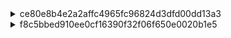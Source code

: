 <details>
<summary>ce80e8b4e2a2affc4965fc96824d3dfd00dd13a3</summary>

### Three types 
| Path Change | Class Name Change | Count |
|----------------------------|----------------------------|-------|
| Different paths | Same class name | 109 |
| Different paths | Different class names | 1 |
| Same path | Different class name | 0 |

### Different paths, same class name


| repository_name | commit_id | file_similarity_score | change_type | change_type_info | old_filename | new_filename |
|----------------|-----------|----------------------|-------------|------------------|--------------|--------------|
| mbassador | ce80e8b | 100 | Move Method | 'private_void_addMessageTypeSubscription' from 'src/main/java/org/mbassy/AbstractMessageBus' to 'src/main/java/net/engio/mbassy/AbstractMessageBus' | src/main/java/org/mbassy/AbstractMessageBus#private_void_addMessageTypeSubscription(Class,Subscription).mjava | src/main/java/net/engio/mbassy/AbstractMessageBus#private_void_addMessageTypeSubscription(Class,Subscription).mjava |
| mbassador | ce80e8b | 100 | Move Method | 'private_void_initDispatcherThreads' from 'src/main/java/org/mbassy/AbstractMessageBus' to 'src/main/java/net/engio/mbassy/AbstractMessageBus' | src/main/java/org/mbassy/AbstractMessageBus#private_void_initDispatcherThreads(int).mjava | src/main/java/net/engio/mbassy/AbstractMessageBus#private_void_initDispatcherThreads(int).mjava |
| mbassador | ce80e8b | 100 | Move Method | 'protected_Collection[Subscription]_getSubscriptionsByMessageType' from 'src/main/java/org/mbassy/AbstractMessageBus' to 'src/main/java/net/engio/mbassy/AbstractMessageBus' | src/main/java/org/mbassy/AbstractMessageBus#protected_Collection[Subscription]_getSubscriptionsByMessageType(Class).mjava | src/main/java/net/engio/mbassy/AbstractMessageBus#protected_Collection[Subscription]_getSubscriptionsByMessageType(Class).mjava |
| mbassador | ce80e8b | 100 | Move Method | 'protected_MessagePublication[T]_addAsynchronousDeliveryRequest' from 'src/main/java/org/mbassy/AbstractMessageBus' to 'src/main/java/net/engio/mbassy/AbstractMessageBus' | src/main/java/org/mbassy/AbstractMessageBus#protected_MessagePublication[T]_addAsynchronousDeliveryRequest(MessagePublication[T]).mjava | src/main/java/net/engio/mbassy/AbstractMessageBus#protected_MessagePublication[T]_addAsynchronousDeliveryRequest(MessagePublication[T]).mjava |
| mbassador | ce80e8b | 100 | Move Method | 'protected_MessagePublication[T]_addAsynchronousDeliveryRequest' from 'src/main/java/org/mbassy/AbstractMessageBus' to 'src/main/java/net/engio/mbassy/AbstractMessageBus' | src/main/java/org/mbassy/AbstractMessageBus#protected_MessagePublication[T]_addAsynchronousDeliveryRequest(MessagePublication[T],long,TimeUnit).mjava | src/main/java/net/engio/mbassy/AbstractMessageBus#protected_MessagePublication[T]_addAsynchronousDeliveryRequest(MessagePublication[T],long,TimeUnit).mjava |
| mbassador | ce80e8b | 100 | Move Method | 'public_AbstractMessageBus' from 'src/main/java/org/mbassy/AbstractMessageBus' to 'src/main/java/net/engio/mbassy/AbstractMessageBus' | src/main/java/org/mbassy/AbstractMessageBus#public_AbstractMessageBus(BusConfiguration).mjava | src/main/java/net/engio/mbassy/AbstractMessageBus#public_AbstractMessageBus(BusConfiguration).mjava |
| mbassador | ce80e8b | 100 | Move Method | 'public_boolean_unsubscribe' from 'src/main/java/org/mbassy/AbstractMessageBus' to 'src/main/java/net/engio/mbassy/AbstractMessageBus' | src/main/java/org/mbassy/AbstractMessageBus#public_boolean_unsubscribe(Object).mjava | src/main/java/net/engio/mbassy/AbstractMessageBus#public_boolean_unsubscribe(Object).mjava |
| mbassador | ce80e8b | 100 | Move Method | 'public_void_addErrorHandler' from 'src/main/java/org/mbassy/AbstractMessageBus' to 'src/main/java/net/engio/mbassy/AbstractMessageBus' | src/main/java/org/mbassy/AbstractMessageBus#public_void_addErrorHandler(IPublicationErrorHandler).mjava | src/main/java/net/engio/mbassy/AbstractMessageBus#public_void_addErrorHandler(IPublicationErrorHandler).mjava |
| mbassador | ce80e8b | 100 | Move Method | 'public_void_handlePublicationError' from 'src/main/java/org/mbassy/AbstractMessageBus' to 'src/main/java/net/engio/mbassy/AbstractMessageBus' | src/main/java/org/mbassy/AbstractMessageBus#public_void_handlePublicationError(PublicationError).mjava | src/main/java/net/engio/mbassy/AbstractMessageBus#public_void_handlePublicationError(PublicationError).mjava |
| mbassador | ce80e8b | 100 | Move Method | 'public_void_subscribe' from 'src/main/java/org/mbassy/AbstractMessageBus' to 'src/main/java/net/engio/mbassy/AbstractMessageBus' | src/main/java/org/mbassy/AbstractMessageBus#public_void_subscribe(Object).mjava | src/main/java/net/engio/mbassy/AbstractMessageBus#public_void_subscribe(Object).mjava |

#### tokenized log

```
====== DIFF: a/src/main/java/org/mbassy/AbstractMessageBus#private_void_addMessageTypeSubscription(Class,Subscription).mjava ======
diff --git a/src/main/java/org/mbassy/AbstractMessageBus#private_void_addMessageTypeSubscription(Class,Subscription).mjava b/src/main/java/net/engio/mbassy/AbstractMessageBus#private_void_addMessageTypeSubscription(Class,Subscription).mjava
similarity index 100%
rename from src/main/java/org/mbassy/AbstractMessageBus#private_void_addMessageTypeSubscription(Class,Subscription).mjava
rename to src/main/java/net/engio/mbassy/AbstractMessageBus#private_void_addMessageTypeSubscription(Class,Subscription).mjava

====== DIFF: a/src/main/java/org/mbassy/AbstractMessageBus#private_void_initDispatcherThreads(int).mjava ======
diff --git a/src/main/java/org/mbassy/AbstractMessageBus#private_void_initDispatcherThreads(int).mjava b/src/main/java/net/engio/mbassy/AbstractMessageBus#private_void_initDispatcherThreads(int).mjava
similarity index 100%
rename from src/main/java/org/mbassy/AbstractMessageBus#private_void_initDispatcherThreads(int).mjava
rename to src/main/java/net/engio/mbassy/AbstractMessageBus#private_void_initDispatcherThreads(int).mjava

====== DIFF: a/src/main/java/org/mbassy/AbstractMessageBus#private_void_shutdown().mjava ======
diff --git a/src/main/java/org/mbassy/AbstractMessageBus#private_void_shutdown().mjava b/src/main/java/net/engio/mbassy/AbstractMessageBus#private_void_shutdown().mjava
similarity index 100%
rename from src/main/java/org/mbassy/AbstractMessageBus#private_void_shutdown().mjava
rename to src/main/java/net/engio/mbassy/AbstractMessageBus#private_void_shutdown().mjava

====== DIFF: a/src/main/java/org/mbassy/AbstractMessageBus#protected_Collection[Subscription]_getSubscriptionsByMessageType(Class).mjava ======
diff --git a/src/main/java/org/mbassy/AbstractMessageBus#protected_Collection[Subscription]_getSubscriptionsByMessageType(Class).mjava b/src/main/java/net/engio/mbassy/AbstractMessageBus#protected_Collection[Subscription]_getSubscriptionsByMessageType(Class).mjava
similarity index 100%
rename from src/main/java/org/mbassy/AbstractMessageBus#protected_Collection[Subscription]_getSubscriptionsByMessageType(Class).mjava
rename to src/main/java/net/engio/mbassy/AbstractMessageBus#protected_Collection[Subscription]_getSubscriptionsByMessageType(Class).mjava

====== DIFF: a/src/main/java/org/mbassy/AbstractMessageBus#protected_MessagePublication[T]_addAsynchronousDeliveryRequest(MessagePublication[T]).mjava ======
diff --git a/src/main/java/org/mbassy/AbstractMessageBus#protected_MessagePublication[T]_addAsynchronousDeliveryRequest(MessagePublication[T]).mjava b/src/main/java/net/engio/mbassy/AbstractMessageBus#protected_MessagePublication[T]_addAsynchronousDeliveryRequest(MessagePublication[T]).mjava
similarity index 100%
rename from src/main/java/org/mbassy/AbstractMessageBus#protected_MessagePublication[T]_addAsynchronousDeliveryRequest(MessagePublication[T]).mjava
rename to src/main/java/net/engio/mbassy/AbstractMessageBus#protected_MessagePublication[T]_addAsynchronousDeliveryRequest(MessagePublication[T]).mjava

====== DIFF: a/src/main/java/org/mbassy/AbstractMessageBus#protected_MessagePublication[T]_addAsynchronousDeliveryRequest(MessagePublication[T],long,TimeUnit).mjava ======
diff --git a/src/main/java/org/mbassy/AbstractMessageBus#protected_MessagePublication[T]_addAsynchronousDeliveryRequest(MessagePublication[T],long,TimeUnit).mjava b/src/main/java/net/engio/mbassy/AbstractMessageBus#protected_MessagePublication[T]_addAsynchronousDeliveryRequest(MessagePublication[T],long,TimeUnit).mjava
similarity index 100%
rename from src/main/java/org/mbassy/AbstractMessageBus#protected_MessagePublication[T]_addAsynchronousDeliveryRequest(MessagePublication[T],long,TimeUnit).mjava
rename to src/main/java/net/engio/mbassy/AbstractMessageBus#protected_MessagePublication[T]_addAsynchronousDeliveryRequest(MessagePublication[T],long,TimeUnit).mjava

====== DIFF: a/src/main/java/org/mbassy/AbstractMessageBus#protected_void_finalize().mjava ======
diff --git a/src/main/java/org/mbassy/AbstractMessageBus#protected_void_finalize().mjava b/src/main/java/net/engio/mbassy/AbstractMessageBus#protected_void_finalize().mjava
similarity index 100%
rename from src/main/java/org/mbassy/AbstractMessageBus#protected_void_finalize().mjava
rename to src/main/java/net/engio/mbassy/AbstractMessageBus#protected_void_finalize().mjava

====== DIFF: a/src/main/java/org/mbassy/AbstractMessageBus#public_AbstractMessageBus(BusConfiguration).mjava ======
diff --git a/src/main/java/org/mbassy/AbstractMessageBus#public_AbstractMessageBus(BusConfiguration).mjava b/src/main/java/net/engio/mbassy/AbstractMessageBus#public_AbstractMessageBus(BusConfiguration).mjava
similarity index 100%
rename from src/main/java/org/mbassy/AbstractMessageBus#public_AbstractMessageBus(BusConfiguration).mjava
rename to src/main/java/net/engio/mbassy/AbstractMessageBus#public_AbstractMessageBus(BusConfiguration).mjava

====== DIFF: a/src/main/java/org/mbassy/AbstractMessageBus#public_Collection[IPublicationErrorHandler]_getRegisteredErrorHandlers().mjava ======
diff --git a/src/main/java/org/mbassy/AbstractMessageBus#public_Collection[IPublicationErrorHandler]_getRegisteredErrorHandlers().mjava b/src/main/java/net/engio/mbassy/AbstractMessageBus#public_Collection[IPublicationErrorHandler]_getRegisteredErrorHandlers().mjava
similarity index 100%
rename from src/main/java/org/mbassy/AbstractMessageBus#public_Collection[IPublicationErrorHandler]_getRegisteredErrorHandlers().mjava
rename to src/main/java/net/engio/mbassy/AbstractMessageBus#public_Collection[IPublicationErrorHandler]_getRegisteredErrorHandlers().mjava

====== DIFF: a/src/main/java/org/mbassy/AbstractMessageBus#public_Executor_getExecutor().mjava ======
diff --git a/src/main/java/org/mbassy/AbstractMessageBus#public_Executor_getExecutor().mjava b/src/main/java/net/engio/mbassy/AbstractMessageBus#public_Executor_getExecutor().mjava
similarity index 100%
rename from src/main/java/org/mbassy/AbstractMessageBus#public_Executor_getExecutor().mjava
rename to src/main/java/net/engio/mbassy/AbstractMessageBus#public_Executor_getExecutor().mjava

====== DIFF: a/src/main/java/org/mbassy/AbstractMessageBus#public_boolean_hasPendingMessages().mjava ======
diff --git a/src/main/java/org/mbassy/AbstractMessageBus#public_boolean_hasPendingMessages().mjava b/src/main/java/net/engio/mbassy/AbstractMessageBus#public_boolean_hasPendingMessages().mjava
similarity index 100%
rename from src/main/java/org/mbassy/AbstractMessageBus#public_boolean_hasPendingMessages().mjava
rename to src/main/java/net/engio/mbassy/AbstractMessageBus#public_boolean_hasPendingMessages().mjava

====== DIFF: a/src/main/java/org/mbassy/AbstractMessageBus#public_boolean_unsubscribe(Object).mjava ======
diff --git a/src/main/java/org/mbassy/AbstractMessageBus#public_boolean_unsubscribe(Object).mjava b/src/main/java/net/engio/mbassy/AbstractMessageBus#public_boolean_unsubscribe(Object).mjava
similarity index 100%
rename from src/main/java/org/mbassy/AbstractMessageBus#public_boolean_unsubscribe(Object).mjava
rename to src/main/java/net/engio/mbassy/AbstractMessageBus#public_boolean_unsubscribe(Object).mjava

====== DIFF: a/src/main/java/org/mbassy/AbstractMessageBus#public_void_addErrorHandler(IPublicationErrorHandler).mjava ======
diff --git a/src/main/java/org/mbassy/AbstractMessageBus#public_void_addErrorHandler(IPublicationErrorHandler).mjava b/src/main/java/net/engio/mbassy/AbstractMessageBus#public_void_addErrorHandler(IPublicationErrorHandler).mjava
similarity index 100%
rename from src/main/java/org/mbassy/AbstractMessageBus#public_void_addErrorHandler(IPublicationErrorHandler).mjava
rename to src/main/java/net/engio/mbassy/AbstractMessageBus#public_void_addErrorHandler(IPublicationErrorHandler).mjava

====== DIFF: a/src/main/java/org/mbassy/AbstractMessageBus#public_void_handlePublicationError(PublicationError).mjava ======
diff --git a/src/main/java/org/mbassy/AbstractMessageBus#public_void_handlePublicationError(PublicationError).mjava b/src/main/java/net/engio/mbassy/AbstractMessageBus#public_void_handlePublicationError(PublicationError).mjava
similarity index 100%
rename from src/main/java/org/mbassy/AbstractMessageBus#public_void_handlePublicationError(PublicationError).mjava
rename to src/main/java/net/engio/mbassy/AbstractMessageBus#public_void_handlePublicationError(PublicationError).mjava

====== DIFF: a/src/main/java/org/mbassy/AbstractMessageBus#public_void_subscribe(Object).mjava ======
diff --git a/src/main/java/org/mbassy/AbstractMessageBus#public_void_subscribe(Object).mjava b/src/main/java/net/engio/mbassy/AbstractMessageBus#public_void_subscribe(Object).mjava
similarity index 100%
rename from src/main/java/org/mbassy/AbstractMessageBus#public_void_subscribe(Object).mjava
rename to src/main/java/net/engio/mbassy/AbstractMessageBus#public_void_subscribe(Object).mjava

```

#### original log

```
====== DIFF: a/src/main/java/org/mbassy/AbstractMessageBus.java ======
diff --git a/src/main/java/org/mbassy/AbstractMessageBus.java b/src/main/java/net/engio/mbassy/AbstractMessageBus.java
similarity index 96%
rename from src/main/java/org/mbassy/AbstractMessageBus.java
rename to src/main/java/net/engio/mbassy/AbstractMessageBus.java
index e9c72c6..e8d9897 100644
--- a/src/main/java/org/mbassy/AbstractMessageBus.java
+++ b/src/main/java/net/engio/mbassy/AbstractMessageBus.java
@@ -1,15 +1,14 @@
-package org.mbassy;
+package net.engio.mbassy;
 
-import org.mbassy.common.ReflectionUtils;
-import org.mbassy.dispatch.MessagingContext;
-import org.mbassy.listener.MessageHandlerMetadata;
-import org.mbassy.listener.MetadataReader;
-import org.mbassy.subscription.Subscription;
-import org.mbassy.subscription.SubscriptionFactory;
+import net.engio.mbassy.common.ReflectionUtils;
+import net.engio.mbassy.dispatch.MessagingContext;
+import net.engio.mbassy.listener.MessageHandlerMetadata;
+import net.engio.mbassy.listener.MetadataReader;
+import net.engio.mbassy.subscription.Subscription;
+import net.engio.mbassy.subscription.SubscriptionFactory;
 
 import java.util.*;
 import java.util.concurrent.*;
-import java.util.concurrent.atomic.AtomicBoolean;
 
 /**
  * The base class for all message bus implementations.
```
#### Possible refactoring

| **Refactoring Type**         | **Manifestation in This Change** |
|-----------------------------|----------------------------------|
| **Move Package**   | `org.mbassy` → `net.engio.mbassy` |
| **Move Class**     | `AbstractMessageBus.java` migrated to a new path |



### Different paths, different class names

| repository_name | commit_id | file_similarity_score | change_type | change_type_info | old_filename | new_filename |
|----------------|-----------|----------------------|-------------|------------------|--------------|--------------|
| mbassador | ce80e8b | 100 | Move Method | private_int_getNumberOfSubscribedListeners' from 'src/test/java/org/mbassy/MBassadorTest' to 'src/test/java/net/engio/mbassy/ListenerSubscriptionTest' | src/test/java/org/mbassy/MBassadorTest#private_int_getNumberOfSubscribedListeners(Collection[Subscription]).mjava | src/test/java/net/engio/mbassy/ListenerSubscriptionTest#private_int_getNumberOfSubscribedListeners(Collection[Subscription]).mjava |


#### tokenized log
```
====== DIFF: a/src/test/java/org/mbassy/MBassadorTest#private_int_getNumberOfSubscribedListeners(Collection[Subscription]).mjava ======
diff --git a/src/test/java/org/mbassy/MBassadorTest#private_int_getNumberOfSubscribedListeners(Collection[Subscription]).mjava b/src/test/java/net/engio/mbassy/ListenerSubscriptionTest#private_int_getNumberOfSubscribedListeners(Collection[Subscription]).mjava
similarity index 100%
rename from src/test/java/org/mbassy/MBassadorTest#private_int_getNumberOfSubscribedListeners(Collection[Subscription]).mjava
rename to src/test/java/net/engio/mbassy/ListenerSubscriptionTest#private_int_getNumberOfSubscribedListeners(Collection[Subscription]).mjava
```
  

#### original log

<details>
<summary>both</summary>

```
====== DIFF: a/src/test/java/org/mbassy/AllTests.java ======
diff --git a/src/test/java/org/mbassy/AllTests.java b/src/test/java/net/engio/mbassy/AllTests.java
similarity index 69%
rename from src/test/java/org/mbassy/AllTests.java
rename to src/test/java/net/engio/mbassy/AllTests.java
index 69ea305..9e85111 100644
--- a/src/test/java/org/mbassy/AllTests.java
+++ b/src/test/java/net/engio/mbassy/AllTests.java
@@ -1,4 +1,4 @@
-package org.mbassy;
+package net.engio.mbassy;
 
 import org.junit.runner.RunWith;
 import org.junit.runners.Suite;
@@ -12,9 +12,10 @@ import org.junit.runners.Suite;
 @RunWith(Suite.class)
 @Suite.SuiteClasses({
         ConcurrentSetTest.class,
-        MBassadorTest.class,
+        MessagePublicationTest.class,
         FilterTest.class,
-        MetadataReaderTest.class
+        MetadataReaderTest.class,
+        ListenerSubscriptionTest.class
 })
 public class AllTests {
 }
``` 
</details>

---
<details>
<summary>src/test/java/org/mbassy/MBassadorTest</summary>

```
====== DIFF: a/src/test/java/org/mbassy/MBassadorTest.java ======
diff --git a/src/test/java/org/mbassy/MBassadorTest.java b/src/test/java/org/mbassy/MBassadorTest.java
deleted file mode 100644
index d15bd3e..0000000
--- a/src/test/java/org/mbassy/MBassadorTest.java
+++ /dev/null
@@ -1,221 +0,0 @@
-package org.mbassy;
-
-import java.util.Collection;
-import java.util.LinkedList;
-import java.util.List;
-import java.util.concurrent.CopyOnWriteArrayList;
-
-import org.junit.Test;
-import org.mbassy.events.SubTestEvent;
-import org.mbassy.events.TestEvent;
-import org.mbassy.events.TestEvent2;
-import org.mbassy.listeners.EventingTestBean;
-import org.mbassy.listeners.EventingTestBean2;
-import org.mbassy.listeners.EventingTestBean3;
-import org.mbassy.listeners.ListenerFactory;
-import org.mbassy.listeners.MultiEventHandler;
-import org.mbassy.listeners.NonListeningBean;
-import org.mbassy.subscription.Subscription;
-
-/**
- * Test synchronous and asynchronous dispatch in single and multi-threaded scenario.
- *
- * @author bennidi
- *         Date: 2/8/12
- */
-public class MBassadorTest extends UnitTest {
-
-
-    // this is a single threaded test for subscribing and unsubscribing of a single listener
-    @Test
-    public void testSubscribeSimple() throws InterruptedException {
-        MBassador bus = new MBassador(new BusConfiguration());
-        List<Object> listeners = new LinkedList<Object>();
-        int listenerCount = 1000;
-
-        // subscribe a number of listeners to the bus
-        for (int i = 1; i <= listenerCount; i++) {
-            EventingTestBean listener = new EventingTestBean();
-            NonListeningBean nonListener = new NonListeningBean();
-            listeners.add(listener);
-
-            bus.subscribe(listener);
-            bus.subscribe(nonListener);
-
-            assertFalse(bus.unsubscribe(nonListener)); // these are not expected to be subscribed listeners
-            assertFalse(bus.unsubscribe(new EventingTestBean()));
-
-        }
-
-        // check the generated subscriptions for existence of all previously subscribed valid listeners
-        Collection<Subscription> testEventsubscriptions = bus.getSubscriptionsByMessageType(TestEvent.class);
-        assertEquals(1, testEventsubscriptions.size());
-        assertEquals(listenerCount, getNumberOfSubscribedListeners(testEventsubscriptions));
-
-        Collection<Subscription> subTestEventsubscriptions = bus.getSubscriptionsByMessageType(SubTestEvent.class);
-        assertEquals(3, subTestEventsubscriptions.size());
-        assertEquals(3 * listenerCount, getNumberOfSubscribedListeners(subTestEventsubscriptions));
-
-        // unsubscribe the listeners
-        for(Object listener : listeners){
-            assertTrue(bus.unsubscribe(listener)); // this listener is expected to exist
-        }
-
-        // no listener should be left
-        testEventsubscriptions = bus.getSubscriptionsByMessageType(TestEvent.class);
-        assertEquals(1, testEventsubscriptions.size());
-        assertEquals(0, getNumberOfSubscribedListeners(testEventsubscriptions));
-
-        subTestEventsubscriptions = bus.getSubscriptionsByMessageType(SubTestEvent.class);
-        assertEquals(3, subTestEventsubscriptions.size());
-        assertEquals(0, getNumberOfSubscribedListeners(subTestEventsubscriptions));
-
-    }
-
-    private int getNumberOfSubscribedListeners(Collection<Subscription> subscriptions) {
-        int listeners = 0;
-        for (Subscription sub : subscriptions) {
-            listeners += sub.size();
-        }
-        return listeners;
-    }
-
-    @Test
-    public void testConcurrentSubscription() throws Exception {
-
-        MBassador bus = new MBassador(new BusConfiguration());
-        ListenerFactory listenerFactory = new ListenerFactory()
-                .create(100, EventingTestBean.class)
-                .create(100, EventingTestBean2.class)
-                .create(100, EventingTestBean3.class)
-                .create(100, Object.class)
-                .create(100, NonListeningBean.class);
-
-        List<Object> listeners = listenerFactory.build();
-
-        // this will subscribe the listeners concurrently to the bus
-        TestUtil.setup(bus, listeners, 10);
-
-        // check the generated subscriptions for existence of all previously subscribed valid listeners
-        Collection<Subscription> testEventsubscriptions = bus.getSubscriptionsByMessageType(TestEvent.class);
-        assertEquals(3, testEventsubscriptions.size());
-        assertEquals(300, getNumberOfSubscribedListeners(testEventsubscriptions));
-
-        Collection<Subscription> subTestEventsubscriptions = bus.getSubscriptionsByMessageType(SubTestEvent.class);
-        assertEquals(10, subTestEventsubscriptions.size());
-        assertEquals(1000, getNumberOfSubscribedListeners(subTestEventsubscriptions));
-
-    }
-
-
-    @Test
-    public void testAsynchronousMessagePublication() throws Exception {
-
-        MBassador bus = new MBassador(new BusConfiguration());
-        ListenerFactory listenerFactory = new ListenerFactory()
-                .create(100, EventingTestBean.class)
-                .create(100, EventingTestBean2.class)
-                .create(100, EventingTestBean3.class)
-                .create(100, Object.class)
-                .create(100, NonListeningBean.class)
-                .create(100, MultiEventHandler.class);
-
-        List<Object> listeners = listenerFactory.build();
-
-        // this will subscribe the listeners concurrently to the bus
-        TestUtil.setup(bus, listeners, 10);
-
-        TestEvent event = new TestEvent();
-        TestEvent subEvent = new SubTestEvent();
-        TestEvent2 event2 = new TestEvent2();
-
-        bus.publishAsync(event);
-        bus.publishAsync(subEvent);
-        bus.publishAsync(event2);
-
-        pause(2000);
-
-        assertEquals(500, event.counter.get());
-        assertEquals(800, subEvent.counter.get());
-        assertEquals(200, event2.counter.get());
-
-    }
-
-    @Test
-    public void testSynchronousMessagePublication() throws Exception {
-
-        MBassador bus = new MBassador(new BusConfiguration());
-        ListenerFactory listenerFactory = new ListenerFactory()
-                .create(100, EventingTestBean.class)
-                .create(100, EventingTestBean2.class)
-                .create(100, EventingTestBean3.class)
-                .create(100, Object.class)
-                .create(100, NonListeningBean.class);
-
-        List<Object> listeners = listenerFactory.build();
-
-        // this will subscribe the listeners concurrently to the bus
-        TestUtil.setup(bus, listeners, 10);
-
-        TestEvent event = new TestEvent();
-        TestEvent subEvent = new SubTestEvent();
-
-        bus.publish(event);
-        bus.publish(subEvent);
-
-        pause(2000);
-
-        assertEquals(300, event.counter.get());
-        assertEquals(700, subEvent.counter.get());
-
-    }
-
-    @Test
-    public void testConcurrentMixedMessagePublication() throws Exception {
-        final CopyOnWriteArrayList<TestEvent> testEvents = new CopyOnWriteArrayList<TestEvent>();
-        final CopyOnWriteArrayList<SubTestEvent> subtestEvents = new CopyOnWriteArrayList<SubTestEvent>();
-        final int eventLoopsPerTHread = 100;
-
-
-        final MBassador bus = new MBassador(new BusConfiguration());
-        ListenerFactory listenerFactory = new ListenerFactory()
-                .create(100, EventingTestBean.class)
-                .create(100, EventingTestBean2.class)
-                .create(100, EventingTestBean3.class)
-                .create(100, Object.class)
-                .create(100, NonListeningBean.class);
-
-        List<Object> listeners = listenerFactory.build();
-
-        // this will subscribe the listeners concurrently to the bus
-        TestUtil.setup(bus, listeners, 10);
-
-        ConcurrentExecutor.runConcurrent(new Runnable() {
-            @Override
-            public void run() {
-                for (int i = 0; i < eventLoopsPerTHread; i++) {
-                    TestEvent event = new TestEvent();
-                    SubTestEvent subEvent = new SubTestEvent();
-                    testEvents.add(event);
-                    subtestEvents.add(subEvent);
-
-                    bus.publishAsync(event);
-                    bus.publish(subEvent);
-                }
-            }
-        }, 10);
-
-        pause(3000);
-
-        for (TestEvent event : testEvents) {
-            assertEquals(300, event.counter.get());
-        }
-
-        for (SubTestEvent event : subtestEvents) {
-            assertEquals(700, event.counter.get());
-        }
-
-    }
-
-
-}
```
</details>

---

<details>
<summary>src/test/java/net/engio/mbassy/ListenerSubscriptionTest</summary>
  
```
====== DIFF: a/src/test/java/net/engio/mbassy/ListenerSubscriptionTest.java ======
diff --git a/src/test/java/net/engio/mbassy/ListenerSubscriptionTest.java b/src/test/java/net/engio/mbassy/ListenerSubscriptionTest.java
new file mode 100644
index 0000000..815c989
--- /dev/null
+++ b/src/test/java/net/engio/mbassy/ListenerSubscriptionTest.java
@@ -0,0 +1,104 @@
+package net.engio.mbassy;
+
+import org.junit.Test;
+import net.engio.mbassy.common.TestUtil;
+import net.engio.mbassy.common.UnitTest;
+import net.engio.mbassy.events.SubTestEvent;
+import net.engio.mbassy.events.TestEvent;
+import net.engio.mbassy.listeners.*;
+import net.engio.mbassy.subscription.Subscription;
+
+import java.util.Collection;
+import java.util.LinkedList;
+import java.util.List;
+
+/**
+ * Testing different scenarios of subscribing objects (listeners and non-listeners) to the message bus.
+ *
+ * @author bennidi
+ *         Date: 1/9/13
+ */
+public class ListenerSubscriptionTest extends UnitTest{
+
+
+    // this is a single threaded test for subscribing and unsubscribing of a single listener
+    @Test
+    public void testSubscribeSimple() throws InterruptedException {
+        MBassador bus = new MBassador(new BusConfiguration());
+        List<Object> listeners = new LinkedList<Object>();
+        int listenerCount = 200000;
+
+        // subscribe a number of listeners to the bus
+        for (int i = 1; i <= listenerCount; i++) {
+            EventingTestBean listener = new EventingTestBean();
+            NonListeningBean nonListener = new NonListeningBean();
+            listeners.add(listener);
+
+            bus.subscribe(listener);
+            bus.subscribe(nonListener);
+
+            assertFalse(bus.unsubscribe(nonListener)); // these are not expected to be subscribed listeners
+            assertFalse(bus.unsubscribe(new EventingTestBean()));
+
+        }
+
+        // check the generated subscriptions for existence of all previously subscribed valid listeners
+        Collection<Subscription> testEventsubscriptions = bus.getSubscriptionsByMessageType(TestEvent.class);
+        assertEquals(1, testEventsubscriptions.size());
+        assertEquals(listenerCount, getNumberOfSubscribedListeners(testEventsubscriptions));
+
+        Collection<Subscription> subTestEventsubscriptions = bus.getSubscriptionsByMessageType(SubTestEvent.class);
+        assertEquals(3, subTestEventsubscriptions.size());
+        assertEquals(3 * listenerCount, getNumberOfSubscribedListeners(subTestEventsubscriptions));
+
+        // unsubscribe the listeners
+        for(Object listener : listeners){
+            assertTrue(bus.unsubscribe(listener)); // this listener is expected to exist
+        }
+
+        // no listener should be left
+        testEventsubscriptions = bus.getSubscriptionsByMessageType(TestEvent.class);
+        assertEquals(1, testEventsubscriptions.size());
+        assertEquals(0, getNumberOfSubscribedListeners(testEventsubscriptions));
+
+        subTestEventsubscriptions = bus.getSubscriptionsByMessageType(SubTestEvent.class);
+        assertEquals(3, subTestEventsubscriptions.size());
+        assertEquals(0, getNumberOfSubscribedListeners(subTestEventsubscriptions));
+
+    }
+
+    private int getNumberOfSubscribedListeners(Collection<Subscription> subscriptions) {
+        int listeners = 0;
+        for (Subscription sub : subscriptions) {
+            listeners += sub.size();
+        }
+        return listeners;
+    }
+
+    @Test
+    public void testConcurrentSubscription() throws Exception {
+
+        MBassador bus = new MBassador(new BusConfiguration());
+        ListenerFactory listenerFactory = new ListenerFactory()
+                .create(10000, EventingTestBean.class)
+                .create(10000, EventingTestBean2.class)
+                .create(10000, EventingTestBean3.class)
+                .create(10000, Object.class)
+                .create(10000, NonListeningBean.class);
+
+        List<Object> listeners = listenerFactory.build();
+
+        // this will subscribe the listeners concurrently to the bus
+        TestUtil.setup(bus, listeners, 10);
+
+        // check the generated subscriptions for existence of all previously subscribed valid listeners
+        Collection<Subscription> testEventsubscriptions = bus.getSubscriptionsByMessageType(TestEvent.class);
+        assertEquals(3, testEventsubscriptions.size());
+        assertEquals(30000, getNumberOfSubscribedListeners(testEventsubscriptions));
+
+        Collection<Subscription> subTestEventsubscriptions = bus.getSubscriptionsByMessageType(SubTestEvent.class);
+        assertEquals(10, subTestEventsubscriptions.size());
+        assertEquals(100000, getNumberOfSubscribedListeners(subTestEventsubscriptions));
+
+    }
+}
```
</details> 

<details>
<summary>src/test/java/net/engio/mbassy/MessagePublicationTest</summary>
  
```
====== DIFF: a/src/test/java/net/engio/mbassy/MessagePublicationTest.java ======
diff --git a/src/test/java/net/engio/mbassy/MessagePublicationTest.java b/src/test/java/net/engio/mbassy/MessagePublicationTest.java
new file mode 100644
index 0000000..22fb1da
--- /dev/null
+++ b/src/test/java/net/engio/mbassy/MessagePublicationTest.java
@@ -0,0 +1,144 @@
+package net.engio.mbassy;
+
+import java.util.List;
+import java.util.concurrent.CopyOnWriteArrayList;
+
+import org.junit.Test;
+import net.engio.mbassy.common.ConcurrentExecutor;
+import net.engio.mbassy.common.TestUtil;
+import net.engio.mbassy.common.UnitTest;
+import net.engio.mbassy.events.SubTestEvent;
+import net.engio.mbassy.events.TestEvent;
+import net.engio.mbassy.events.TestEvent2;
+import net.engio.mbassy.listeners.EventingTestBean;
+import net.engio.mbassy.listeners.EventingTestBean2;
+import net.engio.mbassy.listeners.EventingTestBean3;
+import net.engio.mbassy.listeners.ListenerFactory;
+import net.engio.mbassy.listeners.MultiEventHandler;
+import net.engio.mbassy.listeners.NonListeningBean;
+
+/**
+ * Test synchronous and asynchronous dispatch in single and multi-threaded scenario.
+ *
+ * @author bennidi
+ *         Date: 2/8/12
+ */
+public class MessagePublicationTest extends UnitTest {
+
+    // this value probably needs to be adjusted depending on the performance of the underlying plattform
+    // otherwise the tests will fail since asynchronous processing might not have finished when
+    // evaluation is run
+    private int processingTimeInMS = 4000;
+
+
+    @Test
+    public void testAsynchronousMessagePublication() throws Exception {
+
+        MBassador bus = new MBassador(new BusConfiguration());
+        ListenerFactory listenerFactory = new ListenerFactory()
+                .create(10000, EventingTestBean.class)
+                .create(10000, EventingTestBean2.class)
+                .create(10000, EventingTestBean3.class)
+                .create(10000, Object.class)
+                .create(10000, NonListeningBean.class)
+                .create(10000, MultiEventHandler.class);
+
+        List<Object> listeners = listenerFactory.build();
+
+        // this will subscribe the listeners concurrently to the bus
+        TestUtil.setup(bus, listeners, 10);
+
+        TestEvent event = new TestEvent();
+        TestEvent subEvent = new SubTestEvent();
+        TestEvent2 event2 = new TestEvent2();
+
+        bus.publishAsync(event);
+        bus.publishAsync(subEvent);
+        bus.publishAsync(event2);
+
+        pause(processingTimeInMS);
+
+        assertEquals(50000, event.counter.get());
+        assertEquals(80000, subEvent.counter.get());
+        assertEquals(20000, event2.counter.get());
+
+    }
+
+    @Test
+    public void testSynchronousMessagePublication() throws Exception {
+
+        MBassador bus = new MBassador(new BusConfiguration());
+        ListenerFactory listenerFactory = new ListenerFactory()
+                .create(10000, EventingTestBean.class)
+                .create(10000, EventingTestBean2.class)
+                .create(10000, EventingTestBean3.class)
+                .create(10000, Object.class)
+                .create(10000, NonListeningBean.class);
+
+        List<Object> listeners = listenerFactory.build();
+
+        // this will subscribe the listeners concurrently to the bus
+        TestUtil.setup(bus, listeners, 10);
+
+        TestEvent event = new TestEvent();
+        TestEvent subEvent = new SubTestEvent();
+
+        bus.publish(event);
+        bus.publish(subEvent);
+
+        pause(processingTimeInMS);
+
+        assertEquals(30000, event.counter.get());
+        assertEquals(70000, subEvent.counter.get());
+
+    }
+
+    @Test
+    public void testConcurrentMixedMessagePublication() throws Exception {
+        final CopyOnWriteArrayList<TestEvent> testEvents = new CopyOnWriteArrayList<TestEvent>();
+        final CopyOnWriteArrayList<SubTestEvent> subtestEvents = new CopyOnWriteArrayList<SubTestEvent>();
+        final int eventLoopsPerTHread = 100;
+
+
+        final MBassador bus = new MBassador(new BusConfiguration());
+        ListenerFactory listenerFactory = new ListenerFactory()
+                .create(10000, EventingTestBean.class)
+                .create(10000, EventingTestBean2.class)
+                .create(10000, EventingTestBean3.class)
+                .create(10000, Object.class)
+                .create(10000, NonListeningBean.class);
+
+        List<Object> listeners = listenerFactory.build();
+
+        // this will subscribe the listeners concurrently to the bus
+        TestUtil.setup(bus, listeners, 10);
+
+        ConcurrentExecutor.runConcurrent(new Runnable() {
+            @Override
+            public void run() {
+                for (int i = 0; i < eventLoopsPerTHread; i++) {
+                    TestEvent event = new TestEvent();
+                    SubTestEvent subEvent = new SubTestEvent();
+                    testEvents.add(event);
+                    subtestEvents.add(subEvent);
+
+                    bus.publishAsync(event);
+                    bus.publish(subEvent);
+                }
+            }
+        }, 10);
+
+        pause(processingTimeInMS);
+
+        for (TestEvent event : testEvents) {
+            assertEquals(30000, event.counter.get());
+        }
+
+        for (SubTestEvent event : subtestEvents) {
+            assertEquals(70000, event.counter.get());
+        }
+
+    }
+
+
+}                                    
```
</details>

#### Possible refactoring
 - Extract Class: Split `MessagePublicationTest` and `ListenerSubscriptionTest` from `MBassadorTest`. 
 - Move Method:

| **Category**                           | **MBassadorTest (Old)** | **MessagePublicationTest (New)** | **ListenerSubscriptionTest (New)** |
|----------------------------------------|------------------------|---------------------------------|----------------------------------|
| **Subscription Test**                  | ✅                     | ❌                              | ✅ (Extracted) |
| **Synchronous Message Publication**    | ✅                     | ✅ (Extracted)                  | ❌                              |
| **Asynchronous Message Publication**   | ✅                     | ✅ (Extracted)                  | ❌                              |
| **Mixed Concurrent Message Publication** | ✅                   | ✅ (Extracted)                  | ❌                              |
| **Class Status**                        | ❌ (Deleted)           | ✅ (New Class)                  | ✅ (New Class)                  |

    
| **Original Method (`MBassadorTest`)**  | **New Location** | **Changes** |
|----------------------------------------|------------------|-------------|
| `testSubscribeSimple()`                | `ListenerSubscriptionTest` | Subscription count increased from 1000 → 200000 |
| `testConcurrentSubscription()`         | `ListenerSubscriptionTest` | Listener instances increased from 100 → 10000 |
| `testAsynchronousMessagePublication()` | `MessagePublicationTest` | Listener instances increased from 100 → 10000, assertion values increased |
| `testSynchronousMessagePublication()`  | `MessagePublicationTest` | Listener instances increased from 100 → 10000 |
| `testConcurrentMixedMessagePublication()` | `MessagePublicationTest` | Listener instances increased from 100 → 10000 |

</details>


<details>
<summary>f8c5bbed910ee0cf16390f32f06f650e0020b1e5</summary>

 - Move method: 17
 - Move and Rename Method: 3

# Move method
 
## Three types 
| Path Change | Class Name Change | Count |
|----------------------------|----------------------------|-------|
| Different paths | Same class name | 8 |
| Different paths | Different class names | 1 |
| Same path | Different class name | 8 |

## Different paths, same class name

## Different paths, different class names

## Same path, different class name

| repository_name | commit_id | file_similarity_score | change_type | change_type_info | old_filename | new_filename |
|----------------|-----------|----------------------|-------------|------------------|--------------|--------------|
| mbassador | f8c5bbe | 100 | Move Method | 'private_Class_getMessageType' from 'src/main/java/org/mbassy/MBassador' to 'src/main/java/org/mbassy/AbstractMessageBus' | src/main/java/org/mbassy/MBassador#private_Class_getMessageType(Method).mjava | src/main/java/org/mbassy/AbstractMessageBus#private_Class_getMessageType(Method).mjava |
| mbassador | f8c5bbe | 100 | Move Method | 'private_Collection[Class]_getSuperclasses' from 'src/main/java/org/mbassy/MBassador' to 'src/main/java/org/mbassy/AbstractMessageBus' | src/main/java/org/mbassy/MBassador#private_Collection[Class]_getSuperclasses(Class).mjava | src/main/java/org/mbassy/AbstractMessageBus#private_Collection[Class]_getSuperclasses(Class).mjava |
| mbassador | f8c5bbe | 100 | Move Method | 'private_List[Method]_getListeners' from 'src/main/java/org/mbassy/MBassador' to 'src/main/java/org/mbassy/AbstractMessageBus' | src/main/java/org/mbassy/MBassador#private_List[Method]_getListeners(Class[#]).mjava | src/main/java/org/mbassy/AbstractMessageBus#private_List[Method]_getListeners(Class[#]).mjava |
| mbassador | f8c5bbe | 100 | Move Method | 'private_boolean_isValidMessageHandler' from 'src/main/java/org/mbassy/MBassador' to 'src/main/java/org/mbassy/AbstractMessageBus' | src/main/java/org/mbassy/MBassador#private_boolean_isValidMessageHandler(Method).mjava | src/main/java/org/mbassy/AbstractMessageBus#private_boolean_isValidMessageHandler(Method).mjava |
| mbassador | f8c5bbe | 100 | Move Method | 'private_void_addMessageTypeSubscription' from 'src/main/java/org/mbassy/MBassador' to 'src/main/java/org/mbassy/AbstractMessageBus' | src/main/java/org/mbassy/MBassador#private_void_addMessageTypeSubscription(Class,Subscription).mjava | src/main/java/org/mbassy/AbstractMessageBus#private_void_addMessageTypeSubscription(Class,Subscription).mjava |
| mbassador | f8c5bbe | 100 | Move Method | 'public_void_unsubscribe' from 'src/main/java/org/mbassy/MBassador' to 'src/main/java/org/mbassy/AbstractMessageBus' | src/main/java/org/mbassy/MBassador#public_void_unsubscribe(Object).mjava | src/main/java/org/mbassy/AbstractMessageBus#public_void_unsubscribe(Object).mjava |
| mbassador | f8c5bbe | 96 | Move Method | 'private_void_initDispatcherThreads' from 'src/main/java/org/mbassy/MBassador' to 'src/main/java/org/mbassy/AbstractMessageBus' | src/main/java/org/mbassy/MBassador#private_void_initDispatcherThreads(int).mjava | src/main/java/org/mbassy/AbstractMessageBus#private_void_initDispatcherThreads(int).mjava |
| mbassador | f8c5bbe | 91 | Move Method | 'public_void_subscribe' from 'src/main/java/org/mbassy/MBassador' to 'src/main/java/org/mbassy/AbstractMessageBus' | src/main/java/org/mbassy/MBassador#public_void_subscribe(Object).mjava | src/main/java/org/mbassy/AbstractMessageBus#public_void_subscribe(Object).mjava |

### without hunks
#### tokenized log

```
====== DIFF: a/src/main/java/org/mbassy/MBassador#private_Class_getMessageType(Method).mjava ======
diff --git a/src/main/java/org/mbassy/MBassador#private_Class_getMessageType(Method).mjava b/src/main/java/org/mbassy/AbstractMessageBus#private_Class_getMessageType(Method).mjava
similarity index 100%
rename from src/main/java/org/mbassy/MBassador#private_Class_getMessageType(Method).mjava
rename to src/main/java/org/mbassy/AbstractMessageBus#private_Class_getMessageType(Method).mjava

====== DIFF: a/src/main/java/org/mbassy/MBassador#private_Collection[Class]_getSuperclasses(Class).mjava ======
diff --git a/src/main/java/org/mbassy/MBassador#private_Collection[Class]_getSuperclasses(Class).mjava b/src/main/java/org/mbassy/AbstractMessageBus#private_Collection[Class]_getSuperclasses(Class).mjava
similarity index 100%
rename from src/main/java/org/mbassy/MBassador#private_Collection[Class]_getSuperclasses(Class).mjava
rename to src/main/java/org/mbassy/AbstractMessageBus#private_Collection[Class]_getSuperclasses(Class).mjava

====== DIFF: a/src/main/java/org/mbassy/MBassador#private_List[Method]_getListeners(Class[#]).mjava ======
diff --git a/src/main/java/org/mbassy/MBassador#private_List[Method]_getListeners(Class[#]).mjava b/src/main/java/org/mbassy/AbstractMessageBus#private_List[Method]_getListeners(Class[#]).mjava
similarity index 100%
rename from src/main/java/org/mbassy/MBassador#private_List[Method]_getListeners(Class[#]).mjava
rename to src/main/java/org/mbassy/AbstractMessageBus#private_List[Method]_getListeners(Class[#]).mjava

====== DIFF: a/src/main/java/org/mbassy/MBassador#private_boolean_isValidMessageHandler(Method).mjava ======
diff --git a/src/main/java/org/mbassy/MBassador#private_boolean_isValidMessageHandler(Method).mjava b/src/main/java/org/mbassy/AbstractMessageBus#private_boolean_isValidMessageHandler(Method).mjava
similarity index 100%
rename from src/main/java/org/mbassy/MBassador#private_boolean_isValidMessageHandler(Method).mjava
rename to src/main/java/org/mbassy/AbstractMessageBus#private_boolean_isValidMessageHandler(Method).mjava

====== DIFF: a/src/main/java/org/mbassy/MBassador#private_void_addMessageTypeSubscription(Class,Subscription).mjava ======
diff --git a/src/main/java/org/mbassy/MBassador#private_void_addMessageTypeSubscription(Class,Subscription).mjava b/src/main/java/org/mbassy/AbstractMessageBus#private_void_addMessageTypeSubscription(Class,Subscription).mjava
similarity index 100%
rename from src/main/java/org/mbassy/MBassador#private_void_addMessageTypeSubscription(Class,Subscription).mjava
rename to src/main/java/org/mbassy/AbstractMessageBus#private_void_addMessageTypeSubscription(Class,Subscription).mjava

====== DIFF: a/src/main/java/org/mbassy/MBassador#public_void_unsubscribe(Object).mjava ======
diff --git a/src/main/java/org/mbassy/MBassador#public_void_unsubscribe(Object).mjava b/src/main/java/org/mbassy/AbstractMessageBus#public_void_unsubscribe(Object).mjava
similarity index 100%
rename from src/main/java/org/mbassy/MBassador#public_void_unsubscribe(Object).mjava
rename to src/main/java/org/mbassy/AbstractMessageBus#public_void_unsubscribe(Object).mjava
```
#### original log

<details>
<summary>src/main/java/org/mbassy/MBassador</summary>

```
====== DIFF: a/src/main/java/org/mbassy/MBassador.java ======
diff --git a/src/main/java/org/mbassy/MBassador.java b/src/main/java/org/mbassy/MBassador.java
index eb5e62e..c9684ff 100644
--- a/src/main/java/org/mbassy/MBassador.java
+++ b/src/main/java/org/mbassy/MBassador.java
@@ -1,102 +1,32 @@
 package org.mbassy;
 
-import org.mbassy.filter.Filter;
-import org.mbassy.filter.MessageFilter;
-import org.mbassy.common.*;
+import org.mbassy.subscription.*;
 
-import java.lang.reflect.InvocationTargetException;
-import java.lang.reflect.Method;
 import java.util.*;
 import java.util.concurrent.*;
 
 
-public class MBassador<T> implements IMessageBus<T, SimplePostCommand>{
-
-
-	//  This predicate is used to find all message listeners (methods annotated with @Listener)
-	private static final IPredicate<Method> AllMessageListeners = new IPredicate<Method>() {
-		@Override
-		public boolean apply(Method target) {
-			return target.getAnnotation(Listener.class) != null;
-		}
-	};
-
-    // This is the default error handler it will simply log to standard out and
-    // print stack trace if available
-	protected static final class ConsoleLogger implements IPublicationErrorHandler {
-		@Override
-		public void handleError(PublicationError error) {
-            System.out.println(error);
-            if (error.getCause() != null) error.getCause().printStackTrace();
-		}
-	};
-
-    // executor for asynchronous listeners using unbound queuing strategy to ensure that no events get lost
-    private ExecutorService executor;
-
-	// cache already created filter instances
-	private final Map<Class<? extends MessageFilter>, MessageFilter> filterCache = new HashMap<Class<? extends MessageFilter>, MessageFilter>();
-
-	// all subscriptions per message type
-	// this is the primary list for dispatching a specific message
-    // write access is synchronized and happens very infrequently
-	private final Map<Class, Collection<Subscription>> subscriptionsPerMessage = new HashMap(50);
-
-	// all subscriptions per messageHandler type
-	// this list provides fast access for subscribing and unsubscribing
-	private final Map<Class, Collection<Subscription>> subscriptionsPerListener = new HashMap(50);
-
-	// remember already processed classes that do not contain any listeners
-	private final Collection<Class> nonListeners = new HashSet();
-
-    // this handler will receive all errors that occur during message dispatch or message handling
-	private IPublicationErrorHandler errorHandler = new ConsoleLogger();
-
-
-    // all threads that are available for asynchronous message dispatching
-    private final CopyOnWriteArrayList<Thread> dispatchers = new CopyOnWriteArrayList<Thread>();
-
-    // all pending messages scheduled for asynchronous dispatch are queued here
-    private final LinkedBlockingQueue<T> pendingMessages = new LinkedBlockingQueue<T>();
-
-    // initialize the dispatch workers
-    private void initDispatcherThreads(int numberOfThreads) {
-        for (int i = 0; i < numberOfThreads; i++) {
-            // each thread will run forever and process incoming
-            //dispatch requests
-            Thread dispatcher = new Thread(new Runnable() {
-                public void run() {
-                    while (true) {
-                        try {
-                            publish(pendingMessages.take());
-                        } catch (InterruptedException e) {
-                            errorHandler.handleError(new PublicationError(e, "Asynchronous publication interrupted", null, null, null));
-                            return;
-                        }
-                    }
-                }
-            });
-            dispatchers.add(dispatcher);
-            dispatcher.start();
-        }
-    }
+public class MBassador<T> extends AbstractMessageBus<T, SimplePostCommand<T>>{
 
     public MBassador(){
         this(2);
     }
 
     public MBassador(int dispatcherThreadCount){
-        this(2, new ThreadPoolExecutor(5, 50, 1, TimeUnit.MINUTES, new LinkedBlockingQueue<Runnable>()));
+        super(dispatcherThreadCount);
     }
 
     public MBassador(int dispatcherThreadCount, ExecutorService executor){
-        this.executor = executor;
-        initDispatcherThreads(dispatcherThreadCount > 0 ? dispatcherThreadCount : 2);
+        super(dispatcherThreadCount,executor);
     }
 
+    @Override
+    protected SubscriptionFactory getSubscriptionFactory() {
+        return new SubscriptionFactory(this);
+    }
 
     public void publishAsync(T message){
-        pendingMessages.offer(message);
+        addAsynchronousDeliveryRequest(new SubscriptionDeliveryRequest<T>(getSubscriptionsByMessageType(message.getClass()), message));
     }
 
 
@@ -125,370 +55,9 @@ public class MBassador<T> implements IMessageBus<T, SimplePostCommand>{
 	}
 
 
-	public void unsubscribe(Object listener){
-		if (listener == null) return;
-		Collection<Subscription> subscriptions = subscriptionsPerListener.get(listener.getClass());
-		if(subscriptions == null)return;
-        for (Subscription subscription : subscriptions) {
-			subscription.unsubscribe(listener);
-		}
-	}
-
     @Override
     public SimplePostCommand post(T message) {
         return new SimplePostCommand(this, message);
     }
 
-    public void subscribe(Object listener){
-		Class listeningClass = listener.getClass();
-		if (nonListeners.contains(listeningClass))
-			return; // early reject of known classes that do not participate in eventing
-		Collection<Subscription> subscriptionsByListener = subscriptionsPerListener.get(listeningClass);
-		if (subscriptionsByListener == null) { // if the type is registered for the first time
-			synchronized (this) { // new subscriptions must be processed sequentially for each class
-				subscriptionsByListener = subscriptionsPerListener.get(listeningClass);
-				if (subscriptionsByListener == null) {  // double check (a bit ugly but works here)
-					List<Method> messageHandlers = getListeners(listeningClass);  // get all methods with subscriptions
-					subscriptionsByListener = new ArrayList<Subscription>(messageHandlers.size()); // it's safe to use non-concurrent collection here (read only)
-					if (messageHandlers.isEmpty()) {  // remember the class as non listening class
-						nonListeners.add(listeningClass);
-						return;
-					}
-					// create subscriptions for all detected listeners
-					for (Method messageHandler : messageHandlers) {
-						if (!isValidMessageHandler(messageHandler)) continue; // ignore invalid listeners
-						MessageFilter[] filter = getFilter(messageHandler.getAnnotation(Listener.class));
-						Class eventType = getMessageType(messageHandler);
-						Subscription subscription = createSubscription(messageHandler, filter);
-						subscription.subscribe(listener);
-						addMessageTypeSubscription(eventType, subscription);
-						subscriptionsByListener.add(subscription);
-						//updateMessageTypeHierarchy(eventType);
-					}
-					subscriptionsPerListener.put(listeningClass, subscriptionsByListener);
-				}
-			}
-		}
-		// register the listener to the existing subscriptions
-		for (Subscription sub : subscriptionsByListener) sub.subscribe(listener);
-	}
-
-
-	public void setErrorHandler(IPublicationErrorHandler handler){
-		this.errorHandler = handler;
-	}
-
-
-
-	// obtain the set of subscriptions for the given message type
-	private Collection<Subscription> getSubscriptionsByMessageType(Class messageType) {
-		List<Subscription> subscriptions = new LinkedList<Subscription>();
-
-		if(subscriptionsPerMessage.get(messageType) != null) {
-			subscriptions.addAll(subscriptionsPerMessage.get(messageType));
-		}
-		for (Class eventSuperType : getSuperclasses(messageType)){
-           if(subscriptionsPerMessage.get(eventSuperType) != null){
-               subscriptions.addAll(subscriptionsPerMessage.get(eventSuperType));
-           }
-        }
-        // IMPROVEMENT: use tree list that sorts during insertion
-		//Collections.sort(subscriptions, new SubscriptionByPriorityDesc());
-        return subscriptions;
-	}
-
-    private Collection<Class> getSuperclasses(Class from){
-        Collection<Class> superclasses = new LinkedList<Class>();
-        while(!from.equals(Object.class)){
-            superclasses.add(from.getSuperclass());
-            from = from.getSuperclass();
-        }
-        return superclasses;
-    }
-
-	// associate a suscription with a message type
-	private void addMessageTypeSubscription(Class messageType, Subscription subscription) {
-		Collection<Subscription> subscriptions = subscriptionsPerMessage.get(messageType);
-		if (subscriptions == null) {
-			subscriptions = new CopyOnWriteArraySet<Subscription>();
-			subscriptionsPerMessage.put(messageType, subscriptions);
-		}
-		subscriptions.add(subscription);
-	}
-
-
-	private boolean isValidMessageHandler(Method handler) {
-		if (handler.getParameterTypes().length != 1) {
-			// a messageHandler only defines one parameter (the message)
-			System.out.println("Found no or more than one parameter in messageHandler [" + handler.getName()
-					+ "]. A messageHandler must define exactly one parameter");
-			return false;
-		}
-		return true;
-	}
-
-	private static Class getMessageType(Method listener) {
-		return listener.getParameterTypes()[0];
-	}
-
-	// get all listeners defined by the given class (includes
-	// listeners defined in super classes)
-	private static List<Method> getListeners(Class<?> target) {
-		return ReflectionUtils.getMethods(AllMessageListeners, target);
-	}
-
-	// retrieve all instances of filters associated with the given subscription
-	private MessageFilter[] getFilter(Listener subscription) {
-		if (subscription.value().length == 0) return null;
-		MessageFilter[] filters = new MessageFilter[subscription.value().length];
-		int i = 0;
-		for (Filter filterDef : subscription.value()) {
-			MessageFilter filter = filterCache.get(filterDef.value());
-			if (filter == null) {
-				try {
-					filter = filterDef.value().newInstance();
-					filterCache.put(filterDef.value(), filter);
-				} catch (Throwable e) {
-					handlePublicationError(new PublicationError()
-							.setMessage("Error retrieving filter"));
-				}
-
-			}
-			filters[i] = filter;
-			i++;
-		}
-		return filters;
-	}
-
-
-
-	private void handlePublicationError(PublicationError error) {
-		errorHandler.handleError(error);
-	}
-
-    @Override
-    protected void finalize() throws Throwable {
-        super.finalize();
-        for(Thread dispatcher : dispatchers){
-            dispatcher.interrupt();
-        }
-    }
-
-
-    private Subscription createSubscription(Method messageHandler, MessageFilter[] filter){
-        if(filter == null || filter.length == 0){
-            if(isAsynchronous(messageHandler)){
-                return new UnfilteredAsynchronousSubscription(messageHandler);
-            }
-            else{
-                return new UnfilteredSynchronousSubscription(messageHandler);
-            }
-        }
-        else{
-            if(isAsynchronous(messageHandler)){
-                return new FilteredAsynchronousSubscription(messageHandler, filter);
-            }
-            else{
-                return new FilteredSynchronousSubscription(messageHandler, filter);
-            }
-        }
-    }
-
-    private boolean isAsynchronous(Method messageHandler){
-         return messageHandler.getAnnotation(Listener.class).mode().equals(Listener.Dispatch.Asynchronous);
-    }
-
-
-    /**
-     * Subscription is a thread safe container for objects that contain message handlers
-     */
-	private abstract class Subscription {
-
-		private final Method messageHandler;
-
-		protected ConcurrentSet<Object> listeners = new ConcurrentSet<Object>();
-
-        private int priority = 0;
-
-		private Subscription(Method messageHandler) {
-            // TODO: init priority
-			this.messageHandler = messageHandler;
-            this.messageHandler.setAccessible(true);
-		}
-
-        protected abstract void publish(Object message);
-
-        protected abstract void dispatch(final Object message, final Object listener);
-
-
-        public int getPriority(){
-            return priority;
-        }
-
-
-		public void subscribe(Object o) {
-			listeners.add(o);
-
-		}
-
-        protected void invokeHandler(final Object message, final Object listener){
-            try {
-                messageHandler.invoke(listener, message);
-            }catch(IllegalAccessException e){
-                MBassador.this.handlePublicationError(
-                        new PublicationError(e, "Error during messageHandler notification. " +
-                                "The class or method is not accessible",
-                                messageHandler, listener, message));
-            }
-            catch(IllegalArgumentException e){
-                MBassador.this.handlePublicationError(
-                        new PublicationError(e, "Error during messageHandler notification. " +
-                                "Wrong arguments passed to method. Was: " + message.getClass()
-                                + "Expected: " + messageHandler.getParameterTypes()[0],
-                                messageHandler, listener, message));
-            }
-            catch (InvocationTargetException e) {
-                MBassador.this.handlePublicationError(
-                        new PublicationError(e, "Error during messageHandler notification. " +
-                                "Message handler threw exception",
-                                messageHandler, listener, message));
-            }
-            catch (Throwable e) {
-                MBassador.this.handlePublicationError(
-                        new PublicationError(e, "Error during messageHandler notification. " +
-                                "Unexpected exception",
-                                messageHandler, listener, message));
-            }
-        }
-
-
-		public void unsubscribe(Object existingListener) {
-			listeners.remove(existingListener);
-		}
-
-
-
-
-	}
-
-    private abstract class UnfilteredSubscription extends Subscription{
-
-
-        private UnfilteredSubscription(Method messageHandler) {
-            super(messageHandler);
-        }
-
-        public void publish(Object message) {
-
-            Iterator<Object> iterator = listeners.iterator();
-            Object listener = null;
-            while ((listener = iterator.next()) != null) {
-                dispatch(message, listener);
-            }
-        }
-    }
-
-    private class UnfilteredAsynchronousSubscription extends UnfilteredSubscription{
-
-
-        private UnfilteredAsynchronousSubscription(Method messageHandler) {
-            super(messageHandler);
-        }
-
-        protected void dispatch(final Object message, final Object listener){
-                MBassador.this.executor.execute(new Runnable() {
-                    @Override
-                    public void run() {
-                        invokeHandler(message, listener);
-                    }
-                });
-
-        }
-    }
-
-    private class UnfilteredSynchronousSubscription extends UnfilteredSubscription{
-
-
-        private UnfilteredSynchronousSubscription(Method messageHandler) {
-            super(messageHandler);
-        }
-
-        protected void dispatch(final Object message, final Object listener){
-            invokeHandler(message, listener);
-        }
-    }
-
-    private abstract class FilteredSubscription extends Subscription{
-
-        private final MessageFilter[] filter;
-
-
-        private FilteredSubscription(Method messageHandler, MessageFilter[] filter) {
-            super(messageHandler);
-            this.filter = filter;
-        }
-
-        private boolean passesFilter(Object message, Object listener) {
-
-            if (filter == null) {
-                return true;
-            }
-            else {
-                for (int i = 0; i < filter.length; i++) {
-                    if (!filter[i].accepts(message, listener)) return false;
-                }
-                return true;
-            }
-        }
-
-        protected void publish(Object message) {
-
-            Iterator<Object> iterator = listeners.iterator();
-            Object listener = null;
-            while ((listener = iterator.next()) != null) {
-                if(passesFilter(message, listener)) {
-                    dispatch(message, listener);
-                }
-            }
-        }
-    }
-
-    private class FilteredSynchronousSubscription extends FilteredSubscription{
-
-
-        private FilteredSynchronousSubscription(Method messageHandler, MessageFilter[] filter) {
-            super(messageHandler, filter);
-        }
-
-        protected void dispatch(final Object message, final Object listener){
-            MBassador.this.executor.execute(new Runnable() {
-                @Override
-                public void run() {
-                    invokeHandler(message, listener);
-                }
-            });
-
-        }
-    }
-
-    private class FilteredAsynchronousSubscription extends FilteredSubscription{
-
-
-        private FilteredAsynchronousSubscription(Method messageHandler, MessageFilter[] filter) {
-            super(messageHandler, filter);
-        }
-
-        protected void dispatch(final Object message, final Object listener){
-            invokeHandler(message, listener);
-        }
-    }
-
-
-    private final class SubscriptionByPriorityDesc implements Comparator<Subscription> {
-        @Override
-        public int compare(Subscription o1, Subscription o2) {
-            return o1.getPriority() - o2.getPriority();
-        }
-    };
-
 }
```
</details>

<details>
<summary>src/main/java/org/mbassy/AbstractMessageBus</summary>

```
====== DIFF: a/src/main/java/org/mbassy/AbstractMessageBus.java ======
diff --git a/src/main/java/org/mbassy/AbstractMessageBus.java b/src/main/java/org/mbassy/AbstractMessageBus.java
new file mode 100644
index 0000000..9747408
--- /dev/null
+++ b/src/main/java/org/mbassy/AbstractMessageBus.java
@@ -0,0 +1,247 @@
+package org.mbassy;
+
+import org.mbassy.common.IPredicate;
+import org.mbassy.common.ReflectionUtils;
+import org.mbassy.listener.Listener;
+import org.mbassy.listener.MetadataReader;
+import org.mbassy.subscription.Subscription;
+import org.mbassy.subscription.SubscriptionDeliveryRequest;
+import org.mbassy.subscription.SubscriptionFactory;
+
+import java.lang.reflect.Method;
+import java.util.*;
+import java.util.concurrent.*;
+
+
+public abstract class AbstractMessageBus<T, P extends IMessageBus.IPostCommand> implements IMessageBus<T, P> {
+
+
+    //  This predicate is used to find all message listeners (methods annotated with @Listener)
+    private static final IPredicate<Method> AllMessageListeners = new IPredicate<Method>() {
+        @Override
+        public boolean apply(Method target) {
+            return target.getAnnotation(Listener.class) != null;
+        }
+    };
+
+    // This is the default error handler it will simply log to standard out and
+    // print stack trace if available
+    protected static final class ConsoleLogger implements IPublicationErrorHandler {
+        @Override
+        public void handleError(PublicationError error) {
+            System.out.println(error);
+            if (error.getCause() != null) error.getCause().printStackTrace();
+        }
+    }
+
+    ;
+
+    // executor for asynchronous listeners using unbound queuing strategy to ensure that no events get lost
+    private ExecutorService executor;
+
+    private MetadataReader metadataReader = new MetadataReader();
+
+    // all subscriptions per message type
+    // this is the primary list for dispatching a specific message
+    // write access is synchronized and happens very infrequently
+    private final Map<Class, Collection<Subscription>> subscriptionsPerMessage = new HashMap(50);
+
+    // all subscriptions per messageHandler type
+    // this list provides fast access for subscribing and unsubscribing
+    // write access is synchronized and happens very infrequently
+    private final Map<Class, Collection<Subscription>> subscriptionsPerListener = new HashMap(50);
+
+    // remember already processed classes that do not contain any listeners
+    private final Collection<Class> nonListeners = new HashSet();
+
+    // this handler will receive all errors that occur during message dispatch or message handling
+    private CopyOnWriteArrayList<IPublicationErrorHandler> errorHandlers = new CopyOnWriteArrayList<IPublicationErrorHandler>();
+
+    // all threads that are available for asynchronous message dispatching
+    private final CopyOnWriteArrayList<Thread> dispatchers = new CopyOnWriteArrayList<Thread>();
+
+    // all pending messages scheduled for asynchronous dispatch are queued here
+    private final LinkedBlockingQueue<SubscriptionDeliveryRequest<T>> pendingMessages = new LinkedBlockingQueue<SubscriptionDeliveryRequest<T>>();
+
+    private final SubscriptionFactory subscriptionFactory;
+
+    // initialize the dispatch workers
+    private void initDispatcherThreads(int numberOfThreads) {
+        for (int i = 0; i < numberOfThreads; i++) {
+            // each thread will run forever and process incoming
+            //dispatch requests
+            Thread dispatcher = new Thread(new Runnable() {
+                public void run() {
+                    while (true) {
+                        try {
+                           pendingMessages.take().execute();
+                        } catch (InterruptedException e) {
+                            handlePublicationError(new PublicationError(e, "Asynchronous publication interrupted", null, null, null));
+                            return;
+                        }
+                    }
+                }
+            });
+            dispatchers.add(dispatcher);
+            dispatcher.start();
+        }
+    }
+
+    public AbstractMessageBus() {
+        this(2);
+    }
+
+    public AbstractMessageBus(int dispatcherThreadCount) {
+        this(2, new ThreadPoolExecutor(5, 50, 1, TimeUnit.MINUTES, new LinkedBlockingQueue<Runnable>()));
+    }
+
+    public AbstractMessageBus(int dispatcherThreadCount, ExecutorService executor) {
+        this.executor = executor;
+        initDispatcherThreads(dispatcherThreadCount > 0 ? dispatcherThreadCount : 2);
+        addErrorHandler(new ConsoleLogger());
+        subscriptionFactory = getSubscriptionFactory();
+        initialize();
+    }
+
+    protected abstract SubscriptionFactory getSubscriptionFactory();
+
+    protected void initialize(){}
+
+    @Override
+    public Collection<IPublicationErrorHandler> getRegisteredErrorHandlers() {
+        return Collections.unmodifiableCollection(errorHandlers);
+    }
+
+    public void unsubscribe(Object listener) {
+        if (listener == null) return;
+        Collection<Subscription> subscriptions = subscriptionsPerListener.get(listener.getClass());
+        if (subscriptions == null) return;
+        for (Subscription subscription : subscriptions) {
+            subscription.unsubscribe(listener);
+        }
+    }
+
+
+    public void subscribe(Object listener) {
+        try {
+            Class listeningClass = listener.getClass();
+            if (nonListeners.contains(listeningClass))
+                return; // early reject of known classes that do not participate in eventing
+            Collection<Subscription> subscriptionsByListener = subscriptionsPerListener.get(listeningClass);
+            if (subscriptionsByListener == null) { // if the type is registered for the first time
+                synchronized (this) { // new subscriptions must be processed sequentially for each class
+                    subscriptionsByListener = subscriptionsPerListener.get(listeningClass);
+                    if (subscriptionsByListener == null) {  // double check (a bit ugly but works here)
+                        List<Method> messageHandlers = getListeners(listeningClass);  // get all methods with subscriptions
+                        subscriptionsByListener = new ArrayList<Subscription>(messageHandlers.size()); // it's safe to use non-concurrent collection here (read only)
+                        if (messageHandlers.isEmpty()) {  // remember the class as non listening class
+                            nonListeners.add(listeningClass);
+                            return;
+                        }
+                        // create subscriptions for all detected listeners
+                        for (Method messageHandler : messageHandlers) {
+                            if (!isValidMessageHandler(messageHandler)) continue; // ignore invalid listeners
+                            Class eventType = getMessageType(messageHandler);
+                            Subscription subscription = subscriptionFactory.createSubscription(metadataReader.getHandlerMetadata(messageHandler));
+                            subscription.subscribe(listener);
+                            addMessageTypeSubscription(eventType, subscription);
+                            subscriptionsByListener.add(subscription);
+                            //updateMessageTypeHierarchy(eventType);
+                        }
+                        subscriptionsPerListener.put(listeningClass, subscriptionsByListener);
+                    }
+                }
+            }
+            // register the listener to the existing subscriptions
+            for (Subscription sub : subscriptionsByListener) sub.subscribe(listener);
+        } catch (Exception e) {
+            throw new RuntimeException(e);
+        }
+    }
+
+
+    public void addErrorHandler(IPublicationErrorHandler handler) {
+        errorHandlers.add(handler);
+    }
+
+    protected void addAsynchronousDeliveryRequest(SubscriptionDeliveryRequest<T> request) {
+        pendingMessages.offer(request);
+    }
+
+    // obtain the set of subscriptions for the given message type
+    protected Collection<Subscription> getSubscriptionsByMessageType(Class messageType) {
+        Set<Subscription> subscriptions = new TreeSet<Subscription>(Subscription.SubscriptionByPriorityDesc);
+
+        if (subscriptionsPerMessage.get(messageType) != null) {
+            subscriptions.addAll(subscriptionsPerMessage.get(messageType));
+        }
+        for (Class eventSuperType : getSuperclasses(messageType)) {
+            if (subscriptionsPerMessage.get(eventSuperType) != null) {
+                subscriptions.addAll(subscriptionsPerMessage.get(eventSuperType));
+            }
+        }
+        // IMPROVEMENT: use tree list that sorts during insertion
+        //Collections.sort(subscriptions, new SubscriptionByPriorityDesc());
+        return subscriptions;
+    }
+
+    private Collection<Class> getSuperclasses(Class from) {
+        Collection<Class> superclasses = new LinkedList<Class>();
+        while (!from.equals(Object.class)) {
+            superclasses.add(from.getSuperclass());
+            from = from.getSuperclass();
+        }
+        return superclasses;
+    }
+
+    // associate a suscription with a message type
+    private void addMessageTypeSubscription(Class messageType, Subscription subscription) {
+        Collection<Subscription> subscriptions = subscriptionsPerMessage.get(messageType);
+        if (subscriptions == null) {
+            subscriptions = new CopyOnWriteArraySet<Subscription>();
+            subscriptionsPerMessage.put(messageType, subscriptions);
+        }
+        subscriptions.add(subscription);
+    }
+
+
+    private boolean isValidMessageHandler(Method handler) {
+        if (handler.getParameterTypes().length != 1) {
+            // a messageHandler only defines one parameter (the message)
+            System.out.println("Found no or more than one parameter in messageHandler [" + handler.getName()
+                    + "]. A messageHandler must define exactly one parameter");
+            return false;
+        }
+        return true;
+    }
+
+    private static Class getMessageType(Method listener) {
+        return listener.getParameterTypes()[0];
+    }
+
+    // get all listeners defined by the given class (includes
+    // listeners defined in super classes)
+    private static List<Method> getListeners(Class<?> target) {
+        return ReflectionUtils.getMethods(AllMessageListeners, target);
+    }
+
+
+    public void handlePublicationError(PublicationError error) {
+        for (IPublicationErrorHandler errorHandler : errorHandlers)
+            errorHandler.handleError(error);
+    }
+
+    @Override
+    protected void finalize() throws Throwable {
+        super.finalize();
+        for (Thread dispatcher : dispatchers) {
+            dispatcher.interrupt();
+        }
+    }
+
+    @Override
+    public Executor getExecutor() {
+        return executor;
+    }
+
+}
```
</details>


### with hunks
#### tokenized log

<details>
<summary>R96</summary>
 
```
====== DIFF: a/src/main/java/org/mbassy/MBassador#private_void_initDispatcherThreads(int).mjava ======
diff --git a/src/main/java/org/mbassy/MBassador#private_void_initDispatcherThreads(int).mjava b/src/main/java/org/mbassy/AbstractMessageBus#private_void_initDispatcherThreads(int).mjava
similarity index 96%
rename from src/main/java/org/mbassy/MBassador#private_void_initDispatcherThreads(int).mjava
rename to src/main/java/org/mbassy/AbstractMessageBus#private_void_initDispatcherThreads(int).mjava
index 191afbf..6d8a8cc 100644
--- a/src/main/java/org/mbassy/MBassador#private_void_initDispatcherThreads(int).mjava
+++ b/src/main/java/org/mbassy/AbstractMessageBus#private_void_initDispatcherThreads(int).mjava
@@ -45,13 +45,14 @@ true	TRUE
 {	LEFTWHILEBRACKET
 try	TRY
 {	LEFTTRYBRACKET
-publish	INVOKEDMETHODNAME
-(	LEFTMETHODINVOCATIONPAREN
 pendingMessages	VARIABLENAME
 .	DOT
 take	INVOKEDMETHODNAME
 (	LEFTMETHODINVOCATIONPAREN
 )	RIGHTMETHODINVOCATIONPAREN
+.	DOT
+execute	INVOKEDMETHODNAME
+(	LEFTMETHODINVOCATIONPAREN
 )	RIGHTMETHODINVOCATIONPAREN
 ;	EXPRESSIONSTATEMENTSEMICOLON
 }	RIGHTTRYBRACKET
@@ -61,9 +62,7 @@ InterruptedException	TYPENAME
 e	VARIABLENAME
 )	RIGHTCATCHCLAUSEPAREN
 {	LEFTCATCHCLAUSEBRACKET
-errorHandler	VARIABLENAME
-.	DOT
-handleError	INVOKEDMETHODNAME
+handlePublicationError	INVOKEDMETHODNAME
 (	LEFTMETHODINVOCATIONPAREN
 new	NEW
 PublicationError	TYPENAME
```
</details>


<details>
<summary>R91</summary>

```
====== DIFF: a/src/main/java/org/mbassy/MBassador#public_void_subscribe(Object).mjava ======
diff --git a/src/main/java/org/mbassy/MBassador#public_void_subscribe(Object).mjava b/src/main/java/org/mbassy/AbstractMessageBus#public_void_subscribe(Object).mjava
similarity index 91%
rename from src/main/java/org/mbassy/MBassador#public_void_subscribe(Object).mjava
rename to src/main/java/org/mbassy/AbstractMessageBus#public_void_subscribe(Object).mjava
index 18e28a2..2e10805 100644
--- a/src/main/java/org/mbassy/MBassador#public_void_subscribe(Object).mjava
+++ b/src/main/java/org/mbassy/AbstractMessageBus#public_void_subscribe(Object).mjava
@@ -6,6 +6,8 @@ Object	TYPENAME
 listener	VARIABLENAME
 )	RIGHTMETHODPAREN
 {	LEFTMETHODBRACKET
+try	TRY
+{	LEFTTRYBRACKET
 Class	TYPENAME
 listeningClass	VARIABLENAME
 =	ASSIGN
@@ -130,23 +132,6 @@ messageHandler	VARIABLENAME
 )	RIGHTIFPAREN
 continue	CONTINUE
 ;	CONTINUESTATEMENTSEMICOLON
-MessageFilter	TYPENAME
-[	LEFTSQUAREBRACKET
-]	RIGHTSQUAREBRACKET
-filter	VARIABLENAME
-=	ASSIGN
-getFilter	INVOKEDMETHODNAME
-(	LEFTMETHODINVOCATIONPAREN
-messageHandler	VARIABLENAME
-.	DOT
-getAnnotation	INVOKEDMETHODNAME
-(	LEFTMETHODINVOCATIONPAREN
-Listener	TYPENAME
-.	DOT
-class	CLASS
-)	RIGHTMETHODINVOCATIONPAREN
-)	RIGHTMETHODINVOCATIONPAREN
-;	VARIABLEDECLARATIONSTATEMENTSEMICOLON
 Class	TYPENAME
 eventType	VARIABLENAME
 =	ASSIGN
@@ -158,11 +143,16 @@ messageHandler	VARIABLENAME
 Subscription	TYPENAME
 subscription	VARIABLENAME
 =	ASSIGN
+subscriptionFactory	VARIABLENAME
+.	DOT
 createSubscription	INVOKEDMETHODNAME
 (	LEFTMETHODINVOCATIONPAREN
+metadataReader	VARIABLENAME
+.	DOT
+getHandlerMetadata	INVOKEDMETHODNAME
+(	LEFTMETHODINVOCATIONPAREN
 messageHandler	VARIABLENAME
-,	METHODINVOCATIONCOMMA
-filter	VARIABLENAME
+)	RIGHTMETHODINVOCATIONPAREN
 )	RIGHTMETHODINVOCATIONPAREN
 ;	VARIABLEDECLARATIONSTATEMENTSEMICOLON
 subscription	VARIABLENAME
@@ -213,4 +203,19 @@ subscribe	INVOKEDMETHODNAME
 listener	VARIABLENAME
 )	RIGHTMETHODINVOCATIONPAREN
 ;	EXPRESSIONSTATEMENTSEMICOLON
+}	RIGHTTRYBRACKET
+catch	CATCH
+(	LEFTCATCHCLAUSEPAREN
+Exception	TYPENAME
+e	VARIABLENAME
+)	RIGHTCATCHCLAUSEPAREN
+{	LEFTCATCHCLAUSEBRACKET
+throw	THROW
+new	NEW
+RuntimeException	TYPENAME
+(	LEFTCLASSINSTANCECREATIONPAREN
+e	VARIABLENAME
+)	RIGHTCLASSINSTANCECREATIONPAREN
+;	THROWSTATEMENTSEMICOLON
+}	RIGHTCATCHCLAUSEBRACKET
 }	RIGHTMETHODBRACKET
```
</details>


| **Refactoring Type**         | **Detailed Changes** |
|-----------------------------|------------------------------------------------------------|
| **Extract Superclass**       | Extracted `AbstractMessageBus.java` as a new superclass to centralize the message bus logic that was previously in `MBassador.java` |
| **Move Method**              | Multiple methods from `MBassador.java`, such as `subscribe()`, `unsubscribe()`, `handlePublicationError()`, and `getSubscriptionsByMessageType()`, were moved to `AbstractMessageBus.java` |
| **Change Method Access Modifier** | `getSubscriptionsByMessageType()` was changed from `private` to `protected`, allowing subclasses (like `MBassador`) to access it directly |




# Move and Rename Method
### Three Types  
| Path Change       | Class Name Change       | Method Name Change | Count |
|-------------------|------------------------|--------------------|-------|
| Same path        | Different class names   | Different methods  | 3     |
| Different paths  | Different class names   | Different methods  | 0     |
| Different paths  | Same class name         | Different methods  | 0     |



| repository_name | commit_id | file_similarity_score | change_type | change_type_info | old_filename | new_filename |
|----------------|-----------|----------------------|----------------------|------------------|--------------|--------------|
| mbassador | f8c5bbe | 93 | Move and Rename Method | 'private_Collection[Subscription]_getSubscriptionsByMessageType' at 'src/main/java/org/mbassy/MBassador' to 'protected_Collection[Subscription]_getSubscriptionsByMessageType' at 'src/main/java/org/mbassy/AbstractMessageBus' | src/main/java/org/mbassy/MBassador#private_Collection[Subscription]_getSubscriptionsByMessageType(Class).mjava | src/main/java/org/mbassy/AbstractMessageBus#protected_Collection[Subscription]_getSubscriptionsByMessageType(Class).mjava |
| mbassador | f8c5bbe | 60 | Move and Rename Method | 'public_void_setErrorHandler' at 'src/main/java/org/mbassy/MBassador' to 'public_void_addErrorHandler' at 'src/main/java/org/mbassy/AbstractMessageBus' | src/main/java/org/mbassy/MBassador#public_void_setErrorHandler(IPublicationErrorHandler).mjava | src/main/java/org/mbassy/AbstractMessageBus#public_void_addErrorHandler(IPublicationErrorHandler).mjava |
| mbassador | f8c5bbe | 67 | Move and Rename Method | 'private_void_handlePublicationError' at 'src/main/java/org/mbassy/MBassador' to 'public_void_handlePublicationError' at 'src/main/java/org/mbassy/AbstractMessageBus' | src/main/java/org/mbassy/MBassador#private_void_handlePublicationError(PublicationError).mjava | src/main/java/org/mbassy/AbstractMessageBus#public_void_handlePublicationError(PublicationError).mjava |

#### tokenized log

<details>
<summary>R93</summary>
 
```
====== DIFF: a/src/main/java/org/mbassy/MBassador#private_Collection[Subscription]_getSubscriptionsByMessageType(Class).mjava ======
diff --git a/src/main/java/org/mbassy/MBassador#private_Collection[Subscription]_getSubscriptionsByMessageType(Class).mjava b/src/main/java/org/mbassy/AbstractMessageBus#protected_Collection[Subscription]_getSubscriptionsByMessageType(Class).mjava
similarity index 93%
rename from src/main/java/org/mbassy/MBassador#private_Collection[Subscription]_getSubscriptionsByMessageType(Class).mjava
rename to src/main/java/org/mbassy/AbstractMessageBus#protected_Collection[Subscription]_getSubscriptionsByMessageType(Class).mjava
index 59438b4..aa7d902 100644
--- a/src/main/java/org/mbassy/MBassador#private_Collection[Subscription]_getSubscriptionsByMessageType(Class).mjava
+++ b/src/main/java/org/mbassy/AbstractMessageBus#protected_Collection[Subscription]_getSubscriptionsByMessageType(Class).mjava
@@ -1,4 +1,4 @@
-private	PRIVATE
+protected	PROTECTED
 Collection	TYPENAME
 <	LESS
 Subscription	TYPENAME
@@ -9,18 +9,21 @@ Class	TYPENAME
 messageType	VARIABLENAME
 )	RIGHTMETHODPAREN
 {	LEFTMETHODBRACKET
-List	TYPENAME
+Set	TYPENAME
 <	LESS
 Subscription	TYPENAME
 >	GREAT
 subscriptions	VARIABLENAME
 =	ASSIGN
 new	NEW
-LinkedList	TYPENAME
+TreeSet	TYPENAME
 <	LESS
 Subscription	TYPENAME
 >	GREAT
 (	LEFTCLASSINSTANCECREATIONPAREN
+Subscription	VARIABLENAME
+.	DOT
+SubscriptionByPriorityDesc	VARIABLENAME
 )	RIGHTCLASSINSTANCECREATIONPAREN
 ;	VARIABLEDECLARATIONSTATEMENTSEMICOLON
 if	IF
```
</details>

<details>
<summary>R60</summary>

```
====== DIFF: a/src/main/java/org/mbassy/MBassador#public_void_setErrorHandler(IPublicationErrorHandler).mjava ======
diff --git a/src/main/java/org/mbassy/MBassador#public_void_setErrorHandler(IPublicationErrorHandler).mjava b/src/main/java/org/mbassy/AbstractMessageBus#public_void_addErrorHandler(IPublicationErrorHandler).mjava
similarity index 60%
rename from src/main/java/org/mbassy/MBassador#public_void_setErrorHandler(IPublicationErrorHandler).mjava
rename to src/main/java/org/mbassy/AbstractMessageBus#public_void_addErrorHandler(IPublicationErrorHandler).mjava
index 3d4158a..a2108fe 100644
--- a/src/main/java/org/mbassy/MBassador#public_void_setErrorHandler(IPublicationErrorHandler).mjava
+++ b/src/main/java/org/mbassy/AbstractMessageBus#public_void_addErrorHandler(IPublicationErrorHandler).mjava
@@ -1,15 +1,16 @@
 public	PUBLIC
 void	VOID
-setErrorHandler	DECLAREDMETHODNAME
+addErrorHandler	DECLAREDMETHODNAME
 (	LEFTMETHODPAREN
 IPublicationErrorHandler	TYPENAME
 handler	VARIABLENAME
 )	RIGHTMETHODPAREN
 {	LEFTMETHODBRACKET
-this	THIS
+errorHandlers	VARIABLENAME
 .	DOT
-errorHandler	VARIABLENAME
-=	ASSIGN
+add	INVOKEDMETHODNAME
+(	LEFTMETHODINVOCATIONPAREN
 handler	VARIABLENAME
+)	RIGHTMETHODINVOCATIONPAREN
 ;	EXPRESSIONSTATEMENTSEMICOLON
 }	RIGHTMETHODBRACKET
```
 
</details> 

<details>
<summary>R67</summary>

```
====== DIFF: a/src/main/java/org/mbassy/MBassador#private_void_handlePublicationError(PublicationError).mjava ======
diff --git a/src/main/java/org/mbassy/MBassador#private_void_handlePublicationError(PublicationError).mjava b/src/main/java/org/mbassy/AbstractMessageBus#public_void_handlePublicationError(PublicationError).mjava
similarity index 67%
rename from src/main/java/org/mbassy/MBassador#private_void_handlePublicationError(PublicationError).mjava
rename to src/main/java/org/mbassy/AbstractMessageBus#public_void_handlePublicationError(PublicationError).mjava
index 2b93a68..88a8d13 100644
--- a/src/main/java/org/mbassy/MBassador#private_void_handlePublicationError(PublicationError).mjava
+++ b/src/main/java/org/mbassy/AbstractMessageBus#public_void_handlePublicationError(PublicationError).mjava
@@ -1,4 +1,4 @@
-private	PRIVATE
+public	PUBLIC
 void	VOID
 handlePublicationError	DECLAREDMETHODNAME
 (	LEFTMETHODPAREN
@@ -6,6 +6,13 @@ PublicationError	TYPENAME
 error	VARIABLENAME
 )	RIGHTMETHODPAREN
 {	LEFTMETHODBRACKET
+for	FOR
+(	LEFTENHANCEDFORPAREN
+IPublicationErrorHandler	TYPENAME
+errorHandler	VARIABLENAME
+:	COLON
+errorHandlers	VARIABLENAME
+)	RIGHTENHANCEDFORPAREN
 errorHandler	VARIABLENAME
 .	DOT
 handleError	INVOKEDMETHODNAME
```

</details> 

</details>
